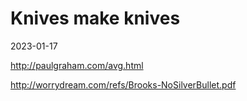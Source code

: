 # Knives make knives

2023-01-17

http://paulgraham.com/avg.html

http://worrydream.com/refs/Brooks-NoSilverBullet.pdf

